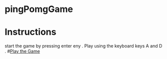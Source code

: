 # pingPomgGame
# Instructions
 start the game by pressing enter eny . Play using the keyboard keys A and D .
#[Play the Game](https://patelsmuseum.github.io/pingPomgGame/)
